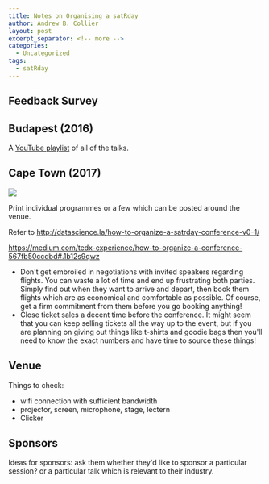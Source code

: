 ```yaml
---
title: Notes on Organising a satRday
author: Andrew B. Collier
layout: post
excerpt_separator: <!-- more -->
categories:
  - Uncategorized
tags:
  - satRday
---
```

<!-- more -->

## Feedback Survey

## Budapest (2016)

A [YouTube playlist][1] of all of the talks.

## Cape Town (2017)

<img src="{{ site.baseurl }}/static/img/2016/12/satRday-commits.png" align="center">

Print individual programmes or a few which can be posted around the venue.

Refer to http://datascience.la/how-to-organize-a-satrday-conference-v0-1/

https://medium.com/tedx-experience/how-to-organize-a-conference-567fb50ccdbd#.1b12s9qwz

* Don't get embroiled in negotiations with invited speakers regarding flights. You can waste a lot of time and end up frustrating both parties. Simply find out when they want to arrive and depart, then book them flights which are as economical and comfortable as possible. Of course, get a firm commitment from them before you go booking anything! 
* Close ticket sales a decent time before the conference. It might seem that you can keep selling tickets all the way up to the event, but if you are planning on giving out things like t-shirts and goodie bags then you'll need to know the exact numbers and have time to source these things!

## Venue

Things to check:

* wifi connection with sufficient bandwidth 
* projector, screen, microphone, stage, lectern
* Clicker

## Sponsors

Ideas for sponsors: ask them whether they'd like to sponsor a particular session? or a particular talk which is relevant to their industry.

 [1]: https://www.youtube.com/watch?v=XQlKbUwR0jU&list=PLUBl0DoLa5SDsOetNga5pt4uo6YOyKVWn
